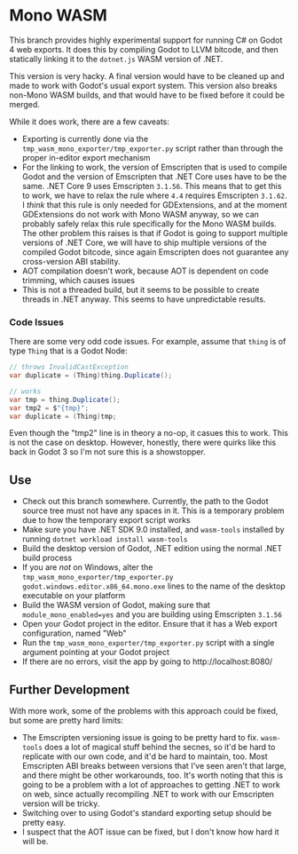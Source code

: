 # Mono WASM
This branch provides highly experimental support for running C# on Godot 4 web exports. It does this by compiling Godot to LLVM bitcode, and then statically linking it to the `dotnet.js` WASM version of .NET.

This version is very hacky. A final version would have to be cleaned up and made to work with Godot's usual export system. This version also breaks non-Mono WASM builds, and that would have to be fixed before it could be merged.

While it does work, there are a few caveats:
- Exporting is currently done via the `tmp_wasm_mono_exporter/tmp_exporter.py` script rather than through the proper in-editor export mechanism
- For the linking to work, the version of Emscripten that is used to compile Godot and the version of Emscripten that .NET Core uses have to be the same. .NET Core 9 uses Emscripten `3.1.56`. This means that to get this to work, we have to relax the rule where `4.4` requires Emscripten `3.1.62`. I _think_ that this rule is only needed for GDExtensions, and at the moment GDExtensions do not work with Mono WASM anyway, so we can probably safely relax this rule specifically for the Mono WASM builds. The other problem this raises is that if Godot is going to support multiple versions of .NET Core, we will have to ship multiple versions of the compiled Godot bitcode, since again Emscripten does not guarantee any cross-version ABI stability.
- AOT compilation doesn't work, because AOT is dependent on code trimming, which causes issues
- This is not a threaded build, but it seems to be possible to create threads in .NET anyway. This seems to have unpredictable results.

### Code Issues
There are some very odd code issues. For example, assume that `thing` is of type `Thing` that is a Godot Node:

```C#
// throws InvalidCastException
var duplicate = (Thing)thing.Duplicate();

// works
var tmp = thing.Duplicate();
var tmp2 = $"{tmp}";
var duplicate = (Thing)tmp;
```

Even though the "tmp2" line is in theory a no-op, it casues this to work. This is not the case on desktop. However, honestly, there were quirks like this back in Godot 3 so I'm not sure this is a showstopper.

## Use
- Check out this branch somewhere. Currently, the path to the Godot source tree must not have any spaces in it. This is a temporary problem due to how the temporary export script works
- Make sure you have .NET SDK 9.0 installed, and `wasm-tools` installed by running `dotnet workload install wasm-tools`
- Build the desktop version of Godot, .NET edition using the normal .NET build process
- If you are _not_ on Windows, alter the `tmp_wasm_mono_exporter/tmp_exporter.py` `godot.windows.editor.x86_64.mono.exe` lines to the name of the desktop executable on your platform
- Build the WASM version of Godot, making sure that `module_mono_enabled=yes` and you are building using Emscripten `3.1.56`
- Open your Godot project in the editor. Ensure that it has a Web export configuration, named "Web"
- Run the `tmp_wasm_mono_exporter/tmp_exporter.py` script with a single argument pointing at your Godot project
- If there are no errors, visit the app by going to http://localhost:8080/

## Further Development
With more work, some of the problems with this approach could be fixed, but some are pretty hard limits:
- The Emscripten versioning issue is going to be pretty hard to fix. `wasm-tools` does a lot of magical stuff behind the secnes, so it'd be hard to replicate with our own code, and it'd be hard to maintain, too. Most Emscripten ABI breaks between versions that I've seen aren't that large, and there might be other workarounds, too. It's worth noting that this is going to be a problem with a lot of approaches to getting .NET to work on web, since actually recompiling .NET to work with our Emscripten version will be tricky.
- Switching over to using Godot's standard exporting setup should be pretty easy.
- I suspect that the AOT issue can be fixed, but I don't know how hard it will be.

